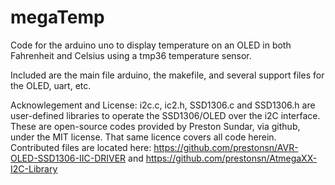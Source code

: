# megaTemp
Code for the arduino uno to display temperature on an OLED in both Fahrenheit and Celsius using a tmp36 temperature sensor. 

Included are the main file arduino, the makefile, and several support files for the OLED, uart, etc. 

Acknowlegement and License: i2c.c, ic2.h, SSD1306.c and SSD1306.h are user-defined libraries to operate the SSD1306/OLED over the i2C interface. These are open-source codes provided by Preston Sundar, via github, under the MIT license. That same licence covers all code herein. Contributed files are located here:
https://github.com/prestonsn/AVR-OLED-SSD1306-IIC-DRIVER and https://github.com/prestonsn/AtmegaXX-I2C-Library
